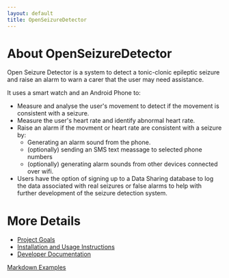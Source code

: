 ```yaml
---
layout: default
title: OpenSeizureDetector
---
```


# About OpenSeizureDetector
Open Seizure Detector is a system to detect a tonic-clonic epileptic seizure and raise an alarm to warn a carer that the user may need assistance.   

It uses a smart watch and an Android Phone to:

  - Measure and analyse the user's movement to detect if the movement is consistent with a seizure.
  - Measure the user's heart rate and identify abnormal heart rate.
  - Raise an alarm if the movment or heart rate are consistent with a seizure by:
      - Generating an alarm sound from the phone.
      - (optionally) sending an SMS text meassage to selected phone numbers
      - (optionally) generating alarm sounds from other devices connected over wifi.
  - Users have the option of signing up to a Data Sharing database to log the data associated with real seizures or false alarms to help with further development of the seizure detection system.

# More Details
  - [Project Goals](./pages-user/goals.html)
  - [Installation and Usage Instructions](./pages-user/installation.html)
  - [Developer Documentation](./pages-developer/index.html)

[Markdown Examples](./markdown_examples.html)